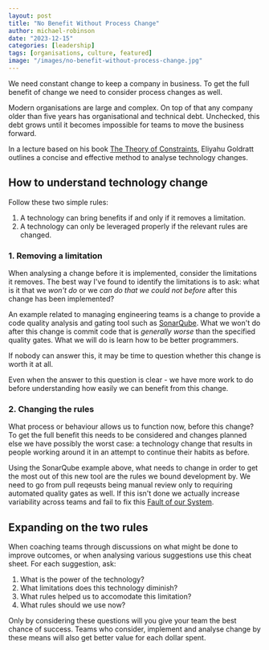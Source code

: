 ```yaml
---
layout: post
title: "No Benefit Without Process Change"
author: michael-robinson
date: "2023-12-15"
categories: [leadership]
tags: [organisations, culture, featured]
image: "/images/no-benefit-without-process-change.jpg"
---
```


We need constant change to keep a company in business. To get the full benefit of change we need to consider process changes as well.

Modern organisations are large and complex. On top of that any company older than five years has organisational and technical debt. Unchecked, this debt grows until it becomes impossible for teams to move the business forward.

In a lecture based on his book [The Theory of Constraints](https://www.amazon.com/Theory-Constraints-Eliyahu-M-Goldratt/dp/0884271668), Eliyahu Goldratt outlines a concise and effective method to analyse technology changes.

## How to understand technology change

Follow these two simple rules:

1.  A technology can bring benefits if and only if it removes a limitation.
2.  A technology can only be leveraged properly if the relevant rules are changed.

### 1. Removing a limitation

When analysing a change before it is implemented, consider the limitations it removes. The best way I've found to identify the limitations is to ask: what is it that we _won't do_ or we _can do that we could not before_ after this change has been implemented?

An example related to managing engineering teams is a change to provide a code quality analysis and gating tool such as [SonarQube](https://www.sonarsource.com/products/sonarqube/). What we won't do after this change is commit code that is _generally worse_ than the specified quality gates. What we will do is learn how to be better programmers.

If nobody can answer this, it may be time to question whether this change is worth it at all.

Even when the answer to this question is clear - we have more work to do before understanding how easily we can benefit from this change.

### 2. Changing the rules

What process or behaviour allows us to function now, before this change? To get the full benefit this needs to be considered and changes planned else we have possibly the worst case: a technology change that results in people working around it in an attempt to continue their habits as before.

Using the SonarQube example above, what needs to change in order to get the most out of this new tool are the rules we bound development by. We need to go from pull reqeusts being manual review only to requiring automated quality gates as well. If this isn't done we actually increase variability across teams and fail to fix this [Fault of our System](/faults-of-the-system#faults-of-the-system).

## Expanding on the two rules

When coaching teams through discussions on what might be done to improve outcomes, or when analysing various suggestions use this cheat sheet. For each suggestion, ask:

1.  What is the power of the technology?
2.  What limitations does this technology diminish?
3.  What rules helped us to accomodate this limitation?
4.  What rules should we use now?

Only by considering these questions will you give your team the best chance of success. Teams who consider, implement and analyse change by these means will also get better value for each dollar spent.
